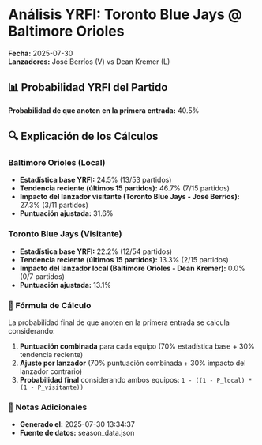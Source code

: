 # Análisis YRFI: Toronto Blue Jays @ Baltimore Orioles

**Fecha:** 2025-07-30  
**Lanzadores:** José Berríos (V) vs Dean Kremer (L)

## 📊 Probabilidad YRFI del Partido

**Probabilidad de que anoten en la primera entrada:** 40.5%

## 🔍 Explicación de los Cálculos

### Baltimore Orioles (Local)
- **Estadística base YRFI:** 24.5% (13/53 partidos)
- **Tendencia reciente (últimos 15 partidos):** 46.7% (7/15 partidos)
- **Impacto del lanzador visitante (Toronto Blue Jays - José Berríos):** 27.3% (3/11 partidos)
- **Puntuación ajustada:** 31.6%

### Toronto Blue Jays (Visitante)
- **Estadística base YRFI:** 22.2% (12/54 partidos)
- **Tendencia reciente (últimos 15 partidos):** 13.3% (2/15 partidos)
- **Impacto del lanzador local (Baltimore Orioles - Dean Kremer):** 0.0% (0/7 partidos)
- **Puntuación ajustada:** 13.1%

### 📝 Fórmula de Cálculo

La probabilidad final de que anoten en la primera entrada se calcula considerando:
1. **Puntuación combinada** para cada equipo (70% estadística base + 30% tendencia reciente)
2. **Ajuste por lanzador** (70% puntuación combinada + 30% impacto del lanzador contrario)
3. **Probabilidad final** considerando ambos equipos: `1 - ((1 - P_local) * (1 - P_visitante))`

### 📌 Notas Adicionales

- **Generado el:** 2025-07-30 13:34:37
- **Fuente de datos:** season_data.json
